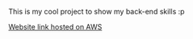 This is my cool project to show my back-end skills :p

[Website link hosted on AWS](http://ec2-54-174-150-99.compute-1.amazonaws.com:3000/)
